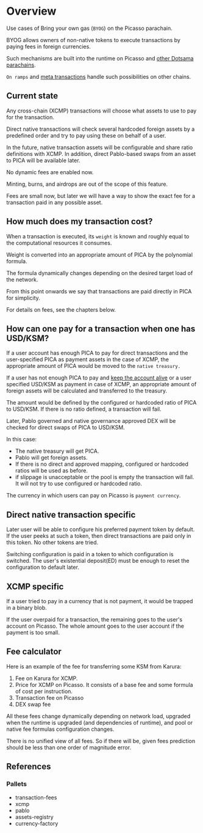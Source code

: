 # Overview

Use cases of Bring your own gas (`BYOG`) on the Picasso parachain.

BYOG allows owners of non-native tokens to execute transactions by paying fees in foreign currencies.

Such mechanisms are built into the runtime on Picasso and [other Dotsama parachains](https://wiki.acala.network/learn/flexible-fees). 

`On ramps` and [meta transactions](https://docs.polygon.technology/docs/category/meta-transactions) handle such possibilities on other chains. 

## Current state

Any cross-chain (XCMP) transactions will choose what assets to use to pay for the transaction.

Direct native transactions will check several hardcoded foreign assets by a predefined order and try to pay using these on behalf of a user.

In the future, native transaction assets will be configurable and share ratio definitions with XCMP. In addition, direct Pablo-based swaps from an asset to PICA will be available later.

No dynamic fees are enabled now. 

Minting, burns, and airdrops are out of the scope of this feature.

Fees are small now, but later we will have a way to show the exact fee for a transaction paid in any possible asset.

## How much does my transaction cost?

When a transaction is executed, its `weight` is known and roughly equal to the computational resources it consumes.

Weight is converted into an appropriate amount of PICA by the polynomial formula.

The formula dynamically changes depending on the desired target load of the network.

From this point onwards we say that transactions are paid directly in PICA for simplicity.

For details on fees, see the chapters below.

## How can one pay for a transaction when one has USD/KSM?

If a user account has enough PICA to pay for direct transactions and the user-specified PICA as payment assets in the case of XCMP, 
the appropriate amount of PICA would be moved to the `native treasury.`

If a user has not enough PICA to pay and [keep the account alive](../rfcs/0002-rent-deposit.md) or a user specified USD/KSM as payment in case of XCMP, 
an appropriate amount of foreign assets will be calculated and transferred to the treasury. 

The amount would be defined by the configured or hardcoded ratio of PICA to USD/KSM. 
If there is no ratio defined, a transaction will fail.

Later, Pablo governed and native governance approved DEX will be checked for direct swaps of PICA to USD/KSM.

In this case:
- The native treasury will get PICA. 
- Pablo will get foreign assets.
- If there is no direct and approved mapping, configured or hardcoded ratios will be used as before.
- if slippage is unacceptable or the pool is empty the transaction will fail. It will not try to use configured or hardcoded ratio.

The currency in which users can pay on Picasso is `payment currency`.

## Direct native transaction specific

Later user will be able to configure his preferred payment token by default. If the user peeks at such a token, then direct transactions are paid only in this token. No other tokens are tried. 

Switching configuration is paid in a token to which configuration is switched. The user's existential deposit(ED) must be enough to reset the configuration to default later.


## XCMP specific 

If a user tried to pay in a currency that is not payment, it would be trapped in a binary blob.

If the user overpaid for a transaction, the remaining goes to the user's account on Picasso. The whole amount goes to the user account if the payment is too small.


## Fee calculator

Here is an example of the fee for transferring some KSM from Karura:

1. Fee on Karura for XCMP.
2. Price for XCMP on Picasso. It consists of a base fee and some formula of cost per instruction.
3. Transaction fee on Picasso
4. DEX swap fee

All these fees change dynamically depending on network load, upgraded when the runtime is upgraded (and dependencies of runtime), and pool or native fee formulas configuration changes. 

There is no unified view of all fees. So if there will be, given fees prediction should be less than one order of magnitude error.

## References

### Pallets

- transaction-fees
- xcmp
- pablo
- assets-registry
- currency-factory
